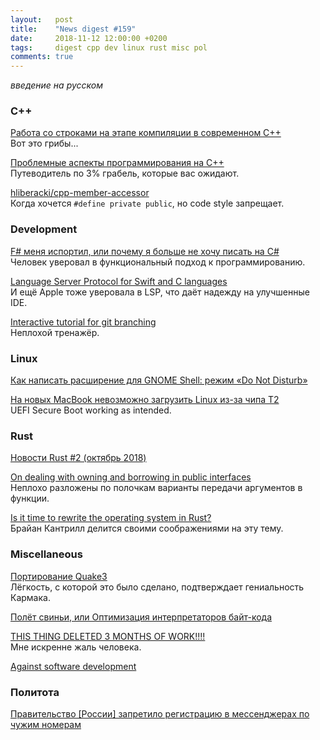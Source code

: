 ```yaml
---
layout:   post
title:    "News digest #159"
date:     2018-11-12 12:00:00 +0200
tags:     digest cpp dev linux rust misc pol
comments: true
---
```


_введение на русском_

### C++

[Работа со строками на этапе компиляции в современном C++](https://habr.com/post/428846/)<br/>
Вот это грибы...

[Проблемные аспекты программирования на С++](https://habr.com/post/428898/)<br/>
Путеводитель по 3% грабель, которые вас ожидают.

[hliberacki/cpp-member-accessor](https://github.com/hliberacki/cpp-member-accessor)<br/>
Когда хочется `#define private public`, но code style запрещает.

### Development

[F# меня испортил, или почему я больше не хочу писать на C#](https://habr.com/post/428930/)<br/>
Человек уверовал в функциональный подход к программированию.

[Language Server Protocol for Swift and C languages](https://nshipster.com/language-server-protocol/)<br/>
И ещё Apple тоже уверовала в LSP, что даёт надежду на улучшенные IDE.

[Interactive tutorial for git branching](https://learngitbranching.js.org/)<br/>
Неплохой тренажёр.

### Linux

[Как написать расширение для GNOME Shell: режим «Do Not Disturb»](https://habr.com/post/428187/)

[На новых MacBook невозможно загрузить Linux из-за чипа T2](https://habr.com/post/429070/)<br/>
UEFI Secure Boot working as intended.

### Rust

[Новости Rust #2 (октябрь 2018)](https://habr.com/post/429038/)

[On dealing with owning and borrowing in public interfaces](https://phaazon.net/blog/on-owning-borrowing-pub-interface)<br/>
Неплохо разложены по полочкам варианты передачи аргументов в функции.

[Is it time to rewrite the operating system in Rust?](https://www.slideshare.net/bcantrill/is-it-time-to-rewrite-the-operating-system-in-rust)<br/>
Брайан Кантрилл делится своими соображениями на эту тему.

### Miscellaneous

[Портирование Quake3](https://habr.com/company/embox/blog/428634/)<br/>
Лёгкость, с которой это было сделано, подтверждает гениальность Кармака.

[Полёт свиньи, или Оптимизация интерпретаторов байт-кода](https://habr.com/company/badoo/blog/428878/)

[THIS THING DELETED 3 MONTHS OF WORK!!!!](https://github.com/Microsoft/vscode/issues/324050)<br/>
Мне искренне жаль человека.

[Against software development](http://www.rntz.net/post/against-software-development.html)

### Политота

[Правительство [России] запретило регистрацию в мессенджерах по чужим номерам](https://habr.com/post/428874/)
